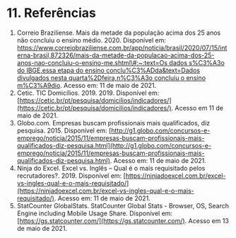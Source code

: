 # 11. Referências



1. Correio Braziliense. Mais da metade da população acima dos 25 anos não concluiu o ensino médio. 2020. Disponível em: [https://www.correiobraziliense.com.br/app/noticia/brasil/2020/07/15/interna-brasil,872326/mais-da-metade-da-populacao-acima-dos-25-anos-nao-concluiu-o-ensino-me.shtml\#:~:text=Os dados s%C3%A3o do IBGE,essa etapa do ensino conclu%C3%ADda&text=Dados divulgados nesta quarta%2Dfeira,n%C3%A3o concluiu o ensino m%C3%A9dio](https://www.correiobraziliense.com.br/app/noticia/brasil/2020/07/15/interna-brasil,872326/mais-da-metade-da-populacao-acima-dos-25-anos-nao-concluiu-o-ensino-me.shtml#:~:text=Os%20dados%20s%C3%A3o%20do%20IBGE,essa%20etapa%20do%20ensino%20conclu%C3%ADda&text=Dados%20divulgados%20nesta%20quarta%2Dfeira,n%C3%A3o%20concluiu%20o%20ensino%20m%C3%A9dio). Acesso em: 11 de maio de 2021.
2. Cetic. TIC Domicílios. 2019. 2019. Disponível em: [https://cetic.br/pt/pesquisa/domicilios/indicadores/](https://cetic.br/pt/pesquisa/domicilios/indicadores/). Acesso em 11 de maio de 2021.
3. Globo.com. Empresas buscam profissionais mais qualificados, diz pesquisa. 2015. Disponível em: [http://g1.globo.com/concursos-e-emprego/noticia/2015/11/empresas-buscam-profissionais-mais-qualificados-diz-pesquisa.html](http://g1.globo.com/concursos-e-emprego/noticia/2015/11/empresas-buscam-profissionais-mais-qualificados-diz-pesquisa.html). Acesso em: 11 de maio de 2021.
4. Ninja do Excel. Excel vs. Inglês – Qual é o mais requisitado pelos recrutadores?. 2019. Disponível em: [https://ninjadoexcel.com.br/excel-vs-ingles-qual-e-o-mais-requisitado/](https://ninjadoexcel.com.br/excel-vs-ingles-qual-e-o-mais-requisitado/). Acesso em: 11 de maio de 2021.
5. StatCounter GlobalStats. StatCounter Global Stats - Browser, OS, Search Engine including Mobile Usage Share. Disponível em: [https://gs.statcounter.com/](https://gs.statcounter.com/). Acesso em 13 de maio de 2021.



